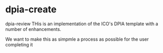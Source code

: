 # dpia-create
dpia-review
THis is an implementation of the ICO's DPIA template with a number of enhancements.

We want to make this as simpmle a process as possible for the user completing it
